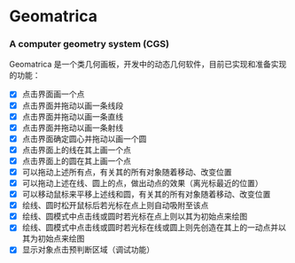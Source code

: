 # Geomatrica

### A computer geometry system (CGS)

Geomatrica 是一个类几何画板，开发中的动态几何软件，目前已实现和准备实现的功能：

- [x] 点击界面画一个点
- [x] 点击界面并拖动以画一条线段
- [x] 点击界面并拖动以画一条直线
- [x] 点击界面并拖动以画一条射线
- [x] 点击界面确定圆心并拖动以画一个圆
- [x] 点击界面上的线在其上画一个点
- [x] 点击界面上的圆在其上画一个点
- [x] 可以拖动上述所有点，有关其的所有对象随着移动、改变位置
- [x] 可以拖动上述在线、圆上的点，做出动点的效果（离光标最近的位置）
- [x] 可以移动鼠标来平移上述线和圆，有关其的所有对象随着移动、改变位置
- [x] 绘线、圆时松开鼠标后若光标在点上则自动吸附至该点
- [x] 绘线、圆模式中点击线或圆时若光标在点上则以其为初始点来绘图
- [x] 绘线、圆模式中点击线或圆时若光标在线或圆上则先创造在其上的一动点并以其为初始点来绘图
- [x] 显示对象点击预判断区域（调试功能）
